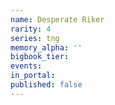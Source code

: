```yaml
---
name: Desperate Riker
rarity: 4
series: tng
memory_alpha: ''
bigbook_tier:
events:
in_portal:
published: false
---
```

